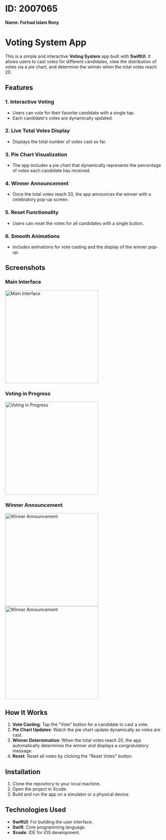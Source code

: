 # ID: 2007065
**Name: Forhad Islam Rony**

# Voting System App

This is a simple and interactive **Voting System** app built with **SwiftUI**. It allows users to cast votes for different candidates, view the distribution of votes via a pie chart, and determine the winner when the total votes reach 20.

## Features

### 1. Interactive Voting
- Users can vote for their favorite candidate with a single tap.
- Each candidate's votes are dynamically updated.

### 2. Live Total Votes Display
- Displays the total number of votes cast so far.

### 3. Pie Chart Visualization
- The app includes a pie chart that dynamically represents the percentage of votes each candidate has received.

### 4. Winner Announcement
- Once the total votes reach 20, the app announces the winner with a celebratory pop-up screen.

### 5. Reset Functionality
- Users can reset the votes for all candidates with a single button.

### 6. Smooth Animations
- Includes animations for vote casting and the display of the winner pop-up.

## Screenshots

### Main Interface
<img src="voting-system/screenshot/main_interface.png" alt="Main Interface" width="300">

### Voting in Progress
<img src="voting-system/screenshot/progress.png" alt="Voting in Progress" width="300">

### Winner Announcement
<img src="voting-system/screenshot/winner.png" alt="Winner Announcement" width="300">
<img src="voting-system/screenshot/winner1.png" alt="Winner Announcement" width="300">

## How It Works

1. **Vote Casting**: Tap the "Vote" button for a candidate to cast a vote.
2. **Pie Chart Updates**: Watch the pie chart update dynamically as votes are cast.
3. **Winner Determination**: When the total votes reach 20, the app automatically determines the winner and displays a congratulatory message.
4. **Reset**: Reset all votes by clicking the "Reset Votes" button.

## Installation

1. Clone the repository to your local machine.
2. Open the project in Xcode.
3. Build and run the app on a simulator or a physical device.

## Technologies Used

- **SwiftUI**: For building the user interface.
- **Swift**: Core programming language.
- **Xcode**: IDE for iOS development.
